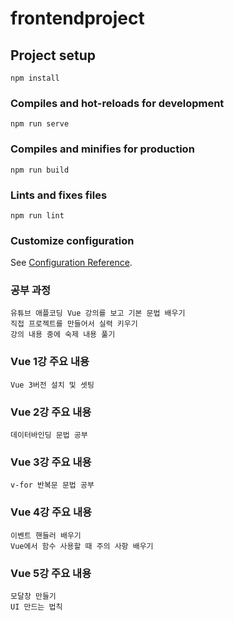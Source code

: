 # frontendproject

## Project setup
```
npm install
```

### Compiles and hot-reloads for development
```
npm run serve
```

### Compiles and minifies for production
```
npm run build
```

### Lints and fixes files
```
npm run lint
```

### Customize configuration
See [Configuration Reference](https://cli.vuejs.org/config/).

### 공부 과정
```
유튜브 애플코딩 Vue 강의를 보고 기본 문법 배우기
직접 프로젝트를 만들어서 실력 키우기
강의 내용 중에 숙제 내용 풀기
```
### Vue 1강 주요 내용
```
Vue 3버전 설치 및 셋팅
```
### Vue 2강 주요 내용
```
데이터바인딩 문법 공부
```
### Vue 3강 주요 내용
```
v-for 반복문 문법 공부
```
### Vue 4강 주요 내용
```
이벤트 핸들러 배우기
Vue에서 함수 사용할 때 주의 사항 배우기
```
### Vue 5강 주요 내용
```
모달창 만들기
UI 만드는 법칙
```

